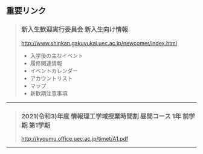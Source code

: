 ## 重要リンク

> ### 新入生歓迎実行委員会 新入生向け情報  
> http://www.shinkan.gakuyukai.uec.ac.jp/newcomer/index.html
> - 入学後の主なイベント  
> - 履修関連情報  
> - イベントカレンダー  
> - アカウントリスト  
> - マップ  
> - 新歓期注意事項  

---    
      
> ### 2021(令和3)年度  情報理工学域授業時間割  昼間コース 1年  前学期  第1学期
> http://kyoumu.office.uec.ac.jp/timet/A1.pdf

---
